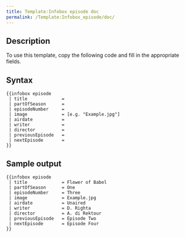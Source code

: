 ```yaml
---
title: Template:Infobox episode doc
permalink: /Template:Infobox_episode/doc/
---
```


## Description

To use this template, copy the following code and fill in the
appropriate fields.

## Syntax

    {{infobox episode
     | title             =
     | partOfSeason      =
     | episodeNumber     =
     | image             = [e.g. "Example.jpg"]
     | airdate           =
     | writer            =
     | director          =
     | previousEpisode   =
     | nextEpisode       =
    }}

## Sample output

    {{infobox episode
     | title             = Flower of Babel
     | partOfSeason      = One
     | episodeNumber     = Three
     | image             = Example.jpg
     | airdate           = Unaired
     | writer            = D. Righta
     | director          = A. di Rektour
     | previousEpisode   = Episode Two
     | nextEpisode       = Episode Four
    }}

<includeonly></includeonly><noinclude></noinclude>

[](Category:Templates "wikilink")
[](Category:Templates/Infobox "wikilink")
[](Category:Template_documentation "wikilink")